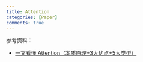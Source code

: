 ```yaml
---
title: Attention
categories: [Paper]
comments: true
---
```



参考资料：
+ [一文看懂 Attention（本质原理+3大优点+5大类型）](https://zhuanlan.zhihu.com/p/91839581)